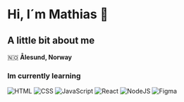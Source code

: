 <h1>Hi, I´m Mathias 🐸</h1> 

<h2>A little bit about me</h2>
 🇳🇴 <b>Ålesund, Norway</b>
<h3>Im currently learning</h3>
<p>
  <img alt="HTML" src="https://img.shields.io/badge/HTML-E34F26?style=flat-square&logo=html5&logoColor=white" />
   <img alt="CSS" src="https://img.shields.io/badge/CSS-663399?style=flat-square&logo=css&logoColor=white" />
      <img alt="JavaScript" src="https://img.shields.io/badge/JavaScript-F7DF1E?style=flat-square&logo=javascript&logoColor=white" />
         <img alt="React" src="https://img.shields.io/badge/React-61DAFB?style=flat-square&logo=react&logoColor=white" />
           <img alt="NodeJS" src="https://img.shields.io/badge/Node.JS-5FA04E?style=flat-square&logo=nodedotjs&logoColor=white" />
            <img alt="Figma" src="https://img.shields.io/badge/Figma-F24E1E?style=flat-square&logo=figma&logoColor=white" />
</p>
